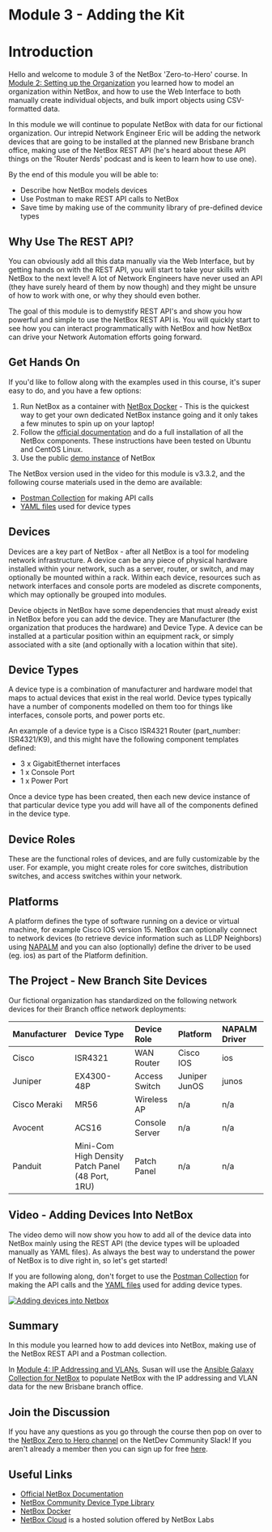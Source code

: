 # Module 3 - Adding the Kit
# Introduction

Hello and welcome to module 3 of the NetBox 'Zero-to-Hero' course. In [Module 2: Setting up the Organization](../2-setting-up-the-organization/2-setting-up-the-organization.md) you learned how to model an organization within NetBox, and how to use the Web Interface to both manually create individual objects, and bulk import objects using CSV-formatted data. 

In this module we will continue to populate NetBox with data for our fictional organization. Our intrepid Network Engineer Eric will be adding the network devices that are going to be installed at the planned new Brisbane branch office, making use of the NetBox REST API (he's heard about these API things on the 'Router Nerds' podcast and is keen to learn how to use one).

By the end of this module you will be able to:  
- Describe how NetBox models devices
- Use Postman to make REST API calls to NetBox
- Save time by making use of the community library of pre-defined device types

## Why Use The REST API? 
You can obviously add all this data manually via the Web Interface, but by getting hands on with the REST API, you will start to take your skills with NetBox to the next level! A lot of Network Engineers have never used an API (they have surely heard of them by now though) and they might be unsure of how to work with one, or why they should even bother. 

The goal of this module is to demystify REST API's and show you how powerful and simple to use the NetBox REST API is. You will quickly start to see how you can interact programmatically with NetBox and how NetBox can drive your Network Automation efforts going forward.

## Get Hands On
If you'd like to follow along with the examples used in this course, it's super easy to do, and you have a few options: 
1.  Run NetBox as a container with [NetBox Docker](https://github.com/netbox-community/netbox-docker) - This is the quickest way to get your own dedicated NetBox instance going and it only takes a few minutes to spin up on your laptop!
2.  Follow the [official documentation](https://docs.netbox.dev/en/stable/installation/) and do a full installation of all the NetBox components. These instructions have been tested on Ubuntu and CentOS Linux.
3.  Use the public [demo instance](https://demo.netbox.dev/) of NetBox   

The NetBox version used in the video for this module is v3.3.2, and the following course materials used in the demo are available: 
- [Postman Collection](https://github.com/netbox-community/netbox-zero-to-hero/tree/main/postman) for making API calls
- [YAML files](https://github.com/netbox-community/netbox-zero-to-hero/tree/main/modules/3-adding-the-kit/yaml_data) used for device types

## Devices
Devices are a key part of NetBox - after all NetBox is a tool for modeling network infrastructure. A device can be any piece of physical hardware installed within your network, such as a server, router, or switch, and may optionally be mounted within a rack. Within each device, resources such as network interfaces and console ports are modeled as discrete components, which may optionally be grouped into modules.

Device objects in NetBox have some dependencies that must already exist in NetBox before you can add the device. They are Manufacturer (the organization that produces the hardware) and Device Type. A device can be installed at a particular position within an equipment rack, or simply associated with a site (and optionally with a location within that site).

## Device Types
A device type is a combination of manufacturer and hardware model that maps to actual devices that exist in the real world. Device types typically have a number of components modelled on them too for things like interfaces, console ports, and power ports etc. 

An example of a device type is a Cisco ISR4321 Router (part_number: ISR4321/K9), and this might have the following component templates defined:

- 3 x GigabitEthernet interfaces
- 1 x Console Port
- 1 x Power Port

Once a device type has been created, then each new device instance of that particular device type you add will have all of the components defined in the device type. 

## Device Roles
These are the functional roles of devices, and are fully customizable by the user. For example, you might create roles for core switches, distribution switches, and access switches within your network.

## Platforms
A platform defines the type of software running on a device or virtual machine, for example Cisco IOS version 15. NetBox can optionally connect to network devices (to retrieve device information such as LLDP Neighbors) using [NAPALM](https://napalm.readthedocs.io/en/latest/) and you can also (optionally) define the driver to be used (eg. ios) as part of the Platform definition.

## The Project - New Branch Site Devices
Our fictional organization has standardized on the following network devices for their Branch office network deployments:

| Manufacturer | Device Type | Device Role | Platform | NAPALM Driver |
| :--- | :--- | :--- | :--- | :--- |
| Cisco | ISR4321 | WAN Router | Cisco IOS | ios |
| Juniper | EX4300-48P | Access Switch | Juniper JunOS | junos |
| Cisco Meraki | MR56 | Wireless AP | n/a | n/a |
| Avocent | ACS16 | Console Server | n/a | n/a |
| Panduit | Mini-Com High Density Patch Panel (48 Port, 1RU) | Patch Panel | n/a | n/a |

## Video - Adding Devices Into NetBox
The video demo will now show you how to add all of the device data into NetBox mainly using the REST API (the device types will be uploaded manually as YAML files). As always the best way to understand the power of NetBox is to dive right in, so let's get started!

If you are following along, don't forget to use the [Postman Collection](https://github.com/netbox-community/netbox-zero-to-hero/tree/main/postman) for making the API calls and the [YAML files](https://github.com/netbox-community/netbox-zero-to-hero/tree/main/modules/3-adding-the-kit/yaml_data) used for adding device types.


[![Adding devices into Netbox](https://img.youtube.com/vi/dA3LZiV7UIg/maxresdefault.jpg)](https://www.youtube.com/watch?v=dA3LZiV7UIg)

## Summary
In this module you learned how to add devices into NetBox, making use of the NetBox REST API and a Postman collection. 

In [Module 4: IP Addressing and VLANs](../4-ip-addressing-and-vlans/4-ip-addressing-and-vlans.md),  Susan will use the [Ansible Galaxy Collection for NetBox](https://galaxy.ansible.com/netbox/netbox) to populate NetBox with the IP addressing and VLAN data for the new Brisbane branch office. 

## Join the Discussion
If you have any questions as you go through the course then pop on over to the [NetBox Zero to Hero channel](https://netdev-community.slack.com/archives/C0453L6565C) on the NetDev Community Slack! If you aren't already a member then you can sign up for free [here](https://netdev.chat/).

## Useful Links
- [Official NetBox Documentation](https://docs.netbox.dev/en/stable/)
- [NetBox Community Device Type Library](https://github.com/netbox-community/devicetype-library)
- [NetBox Docker](https://github.com/netbox-community/netbox-docker)
- [NetBox Cloud](https://www.getnetbox.io/) is a hosted solution offered by NetBox Labs

